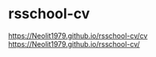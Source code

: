 # rsschool-cv
https://Neolit1979.github.io/rsschool-cv/cv
https://Neolit1979.github.io/rsschool-cv/
